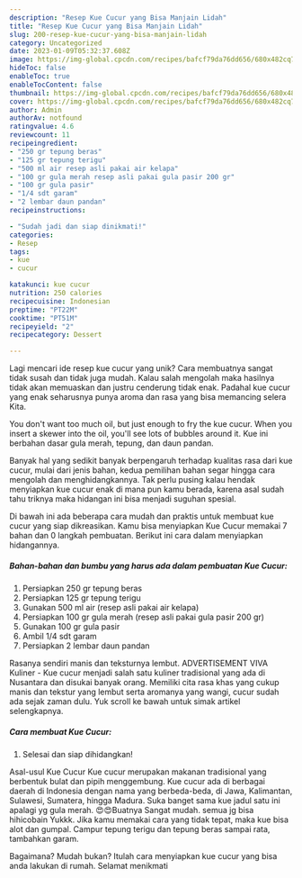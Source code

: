 ```yaml
---
description: "Resep Kue Cucur yang Bisa Manjain Lidah"
title: "Resep Kue Cucur yang Bisa Manjain Lidah"
slug: 200-resep-kue-cucur-yang-bisa-manjain-lidah
category: Uncategorized
date: 2023-01-09T05:32:37.608Z
image: https://img-global.cpcdn.com/recipes/bafcf79da76dd656/680x482cq70/kue-cucur-foto-resep-utama.jpg
hideToc: false
enableToc: true
enableTocContent: false
thumbnail: https://img-global.cpcdn.com/recipes/bafcf79da76dd656/680x482cq70/kue-cucur-foto-resep-utama.jpg
cover: https://img-global.cpcdn.com/recipes/bafcf79da76dd656/680x482cq70/kue-cucur-foto-resep-utama.jpg
author: Admin
authorAv: notfound
ratingvalue: 4.6
reviewcount: 11
recipeingredient:
- "250 gr tepung beras"
- "125 gr tepung terigu"
- "500 ml air resep asli pakai air kelapa"
- "100 gr gula merah resep asli pakai gula pasir 200 gr"
- "100 gr gula pasir"
- "1/4 sdt garam"
- "2 lembar daun pandan"
recipeinstructions:

- "Sudah jadi dan siap dinikmati!"
categories:
- Resep
tags:
- kue
- cucur

katakunci: kue cucur 
nutrition: 250 calories
recipecuisine: Indonesian
preptime: "PT22M"
cooktime: "PT51M"
recipeyield: "2"
recipecategory: Dessert

---
```





Lagi mencari ide resep kue cucur yang unik? Cara membuatnya sangat tidak susah dan tidak juga mudah. Kalau salah mengolah maka hasilnya tidak akan memuaskan dan justru cenderung tidak enak. Padahal kue cucur yang enak seharusnya punya aroma dan rasa yang bisa memancing selera Kita.





You don&#39;t want too much oil, but just enough to fry the kue cucur. When you insert a skewer into the oil, you&#39;ll see lots of bubbles around it. Kue ini berbahan dasar gula merah, tepung, dan daun pandan.

Banyak hal yang sedikit banyak berpengaruh terhadap kualitas rasa dari kue cucur, mulai dari jenis bahan, kedua pemilihan bahan segar hingga cara mengolah dan menghidangkannya. Tak perlu pusing kalau hendak menyiapkan kue cucur enak di mana pun kamu berada, karena asal sudah tahu triknya maka hidangan ini bisa menjadi suguhan spesial.






Di bawah ini ada beberapa cara mudah dan praktis untuk membuat kue cucur yang siap dikreasikan. Kamu bisa menyiapkan Kue Cucur memakai 7 bahan dan 0 langkah pembuatan. Berikut ini cara dalam menyiapkan hidangannya.

<!--inarticleads1-->

##### Bahan-bahan dan bumbu yang harus ada dalam pembuatan Kue Cucur:

1. Persiapkan 250 gr tepung beras
1. Persiapkan 125 gr tepung terigu
1. Gunakan 500 ml air (resep asli pakai air kelapa)
1. Persiapkan 100 gr gula merah (resep asli pakai gula pasir 200 gr)
1. Gunakan 100 gr gula pasir
1. Ambil 1/4 sdt garam
1. Persiapkan 2 lembar daun pandan


Rasanya sendiri manis dan teksturnya lembut. ADVERTISEMENT VIVA Kuliner - Kue cucur menjadi salah satu kuliner tradisional yang ada di Nusantara dan disukai banyak orang. Memiliki cita rasa khas yang cukup manis dan tekstur yang lembut serta aromanya yang wangi, cucur sudah ada sejak zaman dulu. Yuk scroll ke bawah untuk simak artikel selengkapnya. 

<!--inarticleads2-->

##### Cara membuat Kue Cucur:


1. Selesai dan siap dihidangkan!

Asal-usul Kue Cucur Kue cucur merupakan makanan tradisional yang berbentuk bulat dan pipih menggembung. Kue cucur ada di berbagai daerah di Indonesia dengan nama yang berbeda-beda, di Jawa, Kalimantan, Sulawesi, Sumatera, hingga Madura. Suka banget sama kue jadul satu ini apalagi yg gula merah. 😍😍Buatnya Sangat mudah. semua jg bisa hihicobain Yukkk. Jika kamu memakai cara yang tidak tepat, maka kue bisa alot dan gumpal. Campur tepung terigu dan tepung beras sampai rata, tambahkan garam. 

Bagaimana? Mudah bukan? Itulah cara menyiapkan kue cucur yang bisa anda lakukan di rumah. Selamat menikmati
